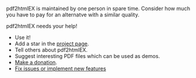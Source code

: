 pdf2htmlEX is maintained by one person in spare time. Consider how much you have to pay for an alternatve with a similar quality. 

pdf2htmlEX needs your help! 

- Use it!
- Add a star in the [project page](http://github.com/coolwanglu/pdf2htmlEX).
- Tell others about pdf2htmlEX.
- Suggest interesting PDF files which can be used as demos.
- [Make a donation](http://coolwanglu.github.com/pdf2htmlEX/donate.html).
- [Fix issues or implement new features](https://github.com/coolwanglu/pdf2htmlEX/blob/master/CONTRIBUTING.md#pull-requests)